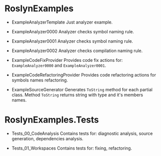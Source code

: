 # RoslynExamples

* ExampleAnalyzerTemplate
Just analyzer example.

* ExampleAnalyzer0000
Analyzer checks symbol naming rule.

* ExampleAnalyzer0001
Analyzer checks symbol naming rule.

* ExampleAnalyzer0002
Analyzer checks compilation naming rule.

* ExampleCodeFixProvider
Provides code fix actions for: `ExampleAnalyzer0000` and `ExampleAnalyzer0001`. 

* ExampleCodeRefactoringProvider
Provides code refactoring actions for symbols names refactoring.

* ExampleSourceGenerator
Generates `ToString` method for each partial class. Method `ToString` returns string with type and it's members names.

# RoslynExamples.Tests

* Tests_00_CodeAnalysis
Contains tests for: diagnostic analysis, source generation, dependencies analysis.

* Tests_01_Workspaces
Contains tests for: fixing, refactoring.